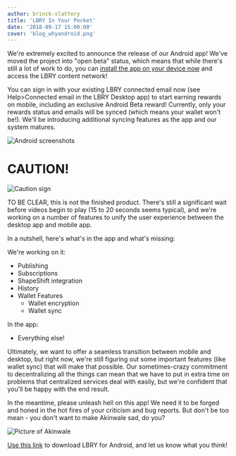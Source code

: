 ```yaml
---
author: brinck-slattery
title: 'LBRY In Your Pocket'
date: '2018-09-17 15:00:00'
cover: 'blog_whyandroid.png'
---
```


We're extremely excited to announce the release of our Android app! We've moved the project into "open beta" status, which means that while there's still a lot of work to do, you can [install the app on your device now](https://play.google.com/apps/testing/io.lbry.browser) and access the LBRY content network!

You can sign in with your existing LBRY connected email now (see Help>Connected email in the LBRY Desktop app) to start earning rewards on mobile, including an exclusive Android Beta reward! Currently, only your rewards status and emails will be synced (which means your wallet won't be!). We'll be introducing additional syncing features as the app and our system matures.

![Android screenshots](https://github.com/lbryio/lbry.io/blob/master/web/img/LBRY-Android.png?raw=true)

# **CAUTION!**

![Caution sign](https://spee.ch/4b9cd628a7247c4e709f15e1771f22b8467bc545/caution.jpeg)

TO BE CLEAR, this is not the finished product. There's still a significant wait before videos begin to play (15 to 20 seconds seems typical), and we're working on a number of features to unify the user experience between the desktop app and mobile app.

In a nutshell, here's what's in the app and what's missing:

We're working on it:

* Publishing
* Subscriptions
* ShapeShift integration
*  History
* Wallet Features
  * Wallet encryption
  * Wallet sync

In the app:
* Everything else!

Ultimately, we want to offer a seamless transition between mobile and desktop, but right now, we're still figuring out some important features (like wallet sync) that will make that possible. Our sometimes-crazy commitment to decentralizing all the things can mean that we have to put in extra time on problems that centralized services deal with easily, but we're confident that you'll be happy with the end result.

In the meantime, please unleash hell on this app! We need it to be forged and honed in the hot fires of your criticism and bug reports. But don't be too mean - you don't want to make Akinwale sad, do you?

![Picture of Akinwale](https://spee.ch/a2ea609caaf5548f126685adc22ce6f3a5b8b3eb/akinwale-ariwodola-blog.jpeg)

[Use this link](https://play.google.com/apps/testing/io.lbry.browser) to download LBRY for Android, and let us know what you think!
